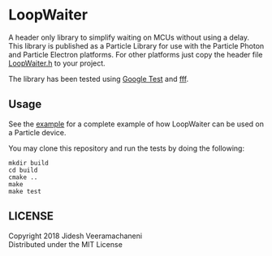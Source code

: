 # LoopWaiter

A header only library to simplify waiting on MCUs without using a delay. This library is published as a Particle Library for use with the Particle Photon and Particle Electron platforms. For other platforms just copy the header file [LoopWaiter.h](src/LoopWaiter.h) to your project. 

The library has been tested using [Google Test](https://github.com/google/googletest) and [fff](https://github.com/meekrosoft/fff).

## Usage

See the [example](examples/usage/usage.ino) for a complete example of how LoopWaiter can be used on a Particle device.

You may clone this repository and run the tests by doing the following:

```
mkdir build
cd build
cmake ..
make
make test
```

## LICENSE

Copyright 2018 Jidesh Veeramachaneni  
Distributed under the MIT License
